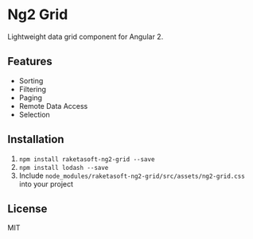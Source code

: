 # Ng2 Grid

Lightweight data grid component for Angular 2.

## Features

* Sorting
* Filtering
* Paging
* Remote Data Access
* Selection

## Installation

1. `npm install raketasoft-ng2-grid --save`
2. `npm install lodash --save`
3. Include `node_modules/raketasoft-ng2-grid/src/assets/ng2-grid.css` into your project

## License

MIT